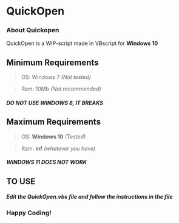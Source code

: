 # QuickOpen
### About Quickopen
QuickOpen is a WIP-script made in VBscript for **Windows 10**
## Minimum Requirements
> OS: Windows 7 *(Not tested)*

> Ram: 10Mb *(Not recommended)*
##### DO NOT USE WINDOWS 8, IT BREAKS
## Maximum Requirements
> OS: **Windows 10** *(Tested)*

> Ram: **inf** *(whatever you have)*
##### WINDOWS 11 DOES NOT WORK

## TO USE
##### Edit the QuickOpen.vbs file and follow the instructions in the file
### Happy Coding!
